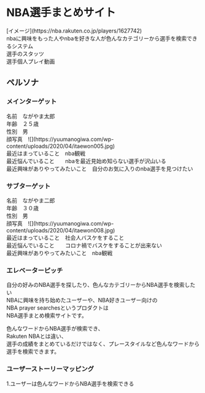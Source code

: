 <h1>NBA選手まとめサイト </h1>  
[イメージ](https://nba.rakuten.co.jp/players/1627742)<br>
nbaに興味をもった人やnbaを好きな人が色んなカテゴリーから選手を検索できるシステム<br>
選手のスタッツ<br> 
選手個人プレイ動画 <br>

<h2>ペルソナ</h2>

<h3>メインターゲット</h3>
名前　ながやま太郎<br>
年齢　２５歳<br>
性別　男<br>
顔写真　![](https://yuumanogiwa.com/wp-content/uploads/2020/04/itaewon005.jpg)<br>
最近はまっていること　nba観戦<br>
最近悩んでいること　　nbaを最近見始め知らない選手が沢山いる<br>
最近興味がありやってみたいこと　自分のお気に入りのnba選手を見つけたい<br>

<h3>サブターゲット</h3>
名前　ながやま二郎<br>
年齢　３０歳<br>
性別　男<br>
顔写真　![](https://yuumanogiwa.com/wp-content/uploads/2020/04/itaewon008.jpg)<br>
最近はまっていること　社会人バスケをすること<br>
最近悩んでいること　　コロナ禍でバスケをすることが出来ない<br>
最近興味がありやってみたいこと　nba観戦<br>

<h3>エレベーターピッチ</h3>
自分の好みのNBA選手を探したり、色んなカテゴリーからNBA選手を検索したい<br>
NBAに興味を持ち始めたユーザーや、NBA好きユーザー向けの<br>
NBA prayer searchesというプロダクトは<br>
NBA選手まとめ検索サイトです。<br>

色んなワードからNBA選手が検索でき、<br>
Rakuten NBAとは違い、<br>
選手の成績をまとめているだけではなく、プレースタイルなど色んなワードから選手を検索できます。<br>

<h3>ユーザーストーリーマッピング</h3>
1.ユーザーは色んなワードからNBA選手を検索できる<br>









